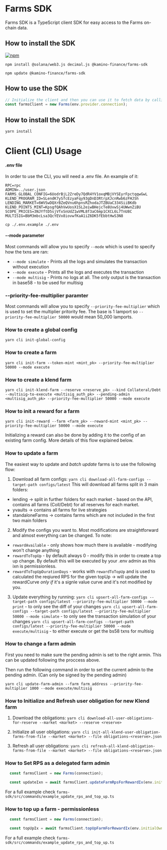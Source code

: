 # Farms SDK

Farms SDK is a TypeScript client SDK for easy access to the Farms on-chain data.

## How to install the SDK

[![npm](https://img.shields.io/npm/v/@kamino-finance/farms-sdk)](https://www.npmjs.com/package/@kamino-finance/farms-sdk)

```shell
npm install @solana/web3.js decimal.js @kamino-finance/farms-sdk 
```

```shell
npm update @kamino-finance/farms-sdk
```

## How to use the SDK

```typescript
// Initialize the client and then you can use it to fetch data by calling it
const farmsClient = new Farms(env.provider.connection);
```

## How to install the SDK

`yarn install`

# Client (CLI) Usage

#### .env file

In order to use the CLI, you will need a .env file. An example of it: 
```
RPC=rpc
ADMIN=../user.json
FARMS_GLOBAL_CONFIG=6UodrBjL2ZreDy7QdR4YV1oxqMBjVYSEyrFpctqqwGwL
KLEND_PROGRAM_ID=SLendK7ySfcEzyaFqy93gDnD3RtrpXJcnRwb6zFHJSh
LENDING_MARKET=6WVSwDQXrBZeQVnu6hpnsRZhodaJTZBUaC334SiiBKdb
KLEND_POINTS_MINT=KpsgfQAhVwUosX1SL2eiwBHejcTe8UvwSj4UWwnZiBU
SCOPE_PRICES=3NJYftD5sjVfxSnUdZ1wVML8f3aC6mp1CXCL6L7TnU8C
MULTISIG=BbM3mbcLsa3QcYEVx8iovwfKaA1iZ6DK5fEbbtHwS3N8
```

`cp ./.env.example ./.env` 

#### --mode parameter

Most commands will allow you to specify `--mode` which is used to specify how the txns
are ran:
- `--mode simulate` - Prints all the logs and simulates the transaction without execution
- `--mode execute` - Prints all the logs and executes the transaction
- `--mode multisig` - Prints no logs at all. The only output is the transaction in base58 - to be used for multisig

### --priority-fee-multiplier paramter

Most commands will allow you to specify `--priority-fee-multiplier` which is used to set the multiplier pritority fee.
The base is 1 lamport so `--priority-fee-multiplier 50000` would mean 50_000 lamports.

### How to create a global config

`yarn cli init-global-config`

### How to create a farm

`yarn cli init-farm --token-mint <mint_pk> --priority-fee-multiplier 50000 --mode execute`

### How to create a klend farm

`yarn cli init-klend-farm --reserve <reserve_pk> --kind Collateral/Debt --multisig-to-execute <multisig_auth_pk> --pending-admin <multisig_auth_pk> --priority-fee-multiplier 50000 --mode execute`

### How to init a reward for a farm

`yarn cli init-reward --farm <farm_pk> --reward-mint <mint_pk> --priority-fee-multiplier 50000 --mode execute`

Initializing a reward can also be done by adding it to the config of an existing farm config. More details of this flow explained below.

### How to update a farm

The easiest way to update and *batch update* farms is to use the following flow:

1. Download all farm configs:
`yarn cli download-all-farm-configs --target-path configs/latest`
This will download all farms split in 3 main folders:
- lending -> split in further folders for each market - based on the API, contains all farms (Coll/Debt) for all reserves for each market.
- yvaults -> contains all farms for live strategies
- standaloneFarms -> contains farms which are not included in the first two main folders

2. Modify the configs you want to. Most modifications are straightforward and almost everything can be changed.
To note:
- `rewardAvailable` - only shows how much there is available - modifying won't change anything
- `rewardToTopUp` - by default always 0 - modify this in order to create a top up change. By default this will be executed by your .env admin as this ixn is permissionless.
- `rewardToTopUpDurationDays` - works with `rewardToTopUp` and is used to calculated the reqiured RPS for the given topUp -> will update the rewardCurve *only if* it's a signle value curve and it's not modified by you.

3. Update everything by running:
`yarn cli upsert-all-farm-configs --target-path configs/latest --priority-fee-multiplier 50000 --mode print` - to only see the diff of your changes
`yarn cli upsert-all-farm-configs --target-path configs/latest --priority-fee-multiplier 50000 --mode simulate` - to only see the transaction simulation of your changes
`yarn cli upsert-all-farm-configs --target-path configs/latest --priority-fee-multiplier 50000 --mode execute/multisig` - to either execute or get the bs58 txns for multisig

### How to change a farm admin

First you need to make sure the pending admin is set to the right armin. This can be updated following the proccess above.

Then run the following command in order to set the current admin to the pending admin. (Can only be signed by the pending admin)

`yarn cli update-farm-admin --farm farm_address --priority-fee-multiplier 1000 --mode execute/multisig`


### How to Initialize and Refresh user obligation for new Klend farm

1. Download the obligations:
`yarn cli download-all-user-obligations-for-reserve --market <market> --reserve <reserve>`

2. Initialize all user obligations:
`yarn cli init-all-klend-user-obligation-farms-from-file --market <market> --file obligations-<reserve>.json`

3. Refresh all user obligations:
`yarn cli refresh-all-klend-obligation-farms-from-file --market <market> --file obligations-<reserve>.json`

### How to Set RPS as a delegated farm admin

```ts
  const farmsClient = new Farms(connection);

  const updateIxn = await farmsClient.updateFarmRpsForRewardIx(env.initialOwner.publicKey, reward, farm, rewardsPerSecond);
```

For a full example check `farms-sdk/src/commands/example_update_rps_and_top_up.ts`

### How to top up a farm - permissionless

```ts
  const farmsClient = new Farms(connection);

  const topUpIx = await farmsClient.topUpFarmForRewardIx(env.initialOwner.publicKey, reward, farm, amountToTopUp);
```

For a full example check `farms-sdk/src/commands/example_update_rps_and_top_up.ts`